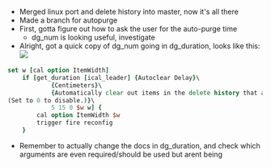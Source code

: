 - Merged linux port and delete history into master, now it's all there
- Made a branch for autopurge
- First, gotta figure out how to ask the user for the auto-purge time
	- dg_num is looking useful, investigate
- Alright, got a quick copy of dg_num going in dg_duration, looks like this:
![](Pasted%20image%2020240220012000.png)
```tcl
set w [cal option ItemWidth]
    if [get_duration [ical_leader] {Autoclear Delay}\
            {Centimeters}\
            {Automatically clear out items in the delete history that are more than this many days old.
(Set to 0 to disable.)}\
            5 15 0 $w w] {
        cal option ItemWidth $w
        trigger fire reconfig
    }
```
- Remember to actually change the docs in dg_duration, and check which arguments are even required/should be used but arent being